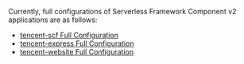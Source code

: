 Currently, full configurations of Serverless Framework Component v2 applications are as follows:

- [tencent-scf Full Configuration](https://github.com/serverless-components/tencent-scf/blob/v2/doc/configure.md)
- [tencent-express Full Configuration](https://github.com/serverless-components/tencent-express/blob/v2/docs/configure.md)
- [tencent-website Full Configuration](https://github.com/serverless-components/tencent-website/blob/master/docs/configure.md)
